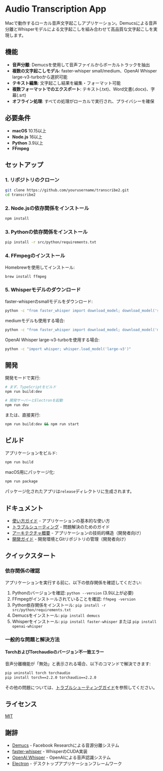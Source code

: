 # Audio Transcription App

Macで動作するローカル音声文字起こしアプリケーション。Demucsによる音声分離とWhisperモデルによる文字起こしを組み合わせて高品質な文字起こしを実現します。

## 機能

- **音声分離**: Demucsを使用して音声ファイルからボーカルトラックを抽出
- **複数の文字起こしモデル**: faster-whisper small/medium、OpenAI Whisper large-v3-turboから選択可能
- **テキスト編集**: 文字起こし結果を編集・フォーマット可能
- **複数フォーマットでのエクスポート**: テキスト(.txt)、Word文書(.docx)、字幕(.srt)
- **オフライン処理**: すべての処理がローカルで実行され、プライバシーを確保

## 必要条件

- **macOS** 10.15以上
- **Node.js** 16以上
- **Python** 3.9以上
- **FFmpeg**

## セットアップ

### 1. リポジトリのクローン

```bash
git clone https://github.com/yourusername/transcribe2.git
cd transcribe2
```

### 2. Node.jsの依存関係をインストール

```bash
npm install
```

### 3. Pythonの依存関係をインストール

```bash
pip install -r src/python/requirements.txt
```

### 4. FFmpegのインストール

Homebrewを使用してインストール:

```bash
brew install ffmpeg
```

### 5. Whisperモデルのダウンロード

faster-whisperのsmallモデルをダウンロード:

```bash
python -c "from faster_whisper import download_model; download_model('small')"
```

mediumモデルも使用する場合:

```bash
python -c "from faster_whisper import download_model; download_model('medium')"
```

OpenAI Whisper large-v3-turboを使用する場合:

```bash
python -c "import whisper; whisper.load_model('large-v3')"
```

## 開発

開発モードで実行:

```bash
# まず、TypeScriptをビルド
npm run build:dev

# 開発サーバーとElectronを起動
npm run dev
```

または、直接実行:

```bash
npm run build:dev && npm run start
```

## ビルド

アプリケーションをビルド:

```bash
npm run build
```

macOS用にパッケージ化:

```bash
npm run package
```

パッケージ化されたアプリは`release`ディレクトリに生成されます。

## ドキュメント

- [使い方ガイド](docs/getting-started.md) - アプリケーションの基本的な使い方
- [トラブルシューティング](docs/troubleshooting.md) - 問題解決のためのガイド
- [アーキテクチャ概要](docs/architecture.md) - アプリケーションの技術的構造（開発者向け）
- [開発ガイド](docs/development.md) - 開発環境とGitリポジトリの管理（開発者向け）

## クイックスタート

### 依存関係の確認

アプリケーションを実行する前に、以下の依存関係を確認してください:

1. Pythonのバージョンを確認: `python --version` (3.9以上が必要)
2. FFmpegがインストールされていることを確認: `ffmpeg -version`
3. Python依存関係をインストール: `pip install -r src/python/requirements.txt`
4. Demucsをインストール: `pip install demucs`
5. Whisperをインストール: `pip install faster-whisper` または `pip install openai-whisper`

### 一般的な問題と解決方法

#### TorchおよびTorchaudioのバージョン不一致エラー

音声分離機能が「無効」と表示される場合、以下のコマンドで解決できます:

```bash
pip uninstall torch torchaudio
pip install torch==2.2.0 torchaudio==2.2.0
```

その他の問題については、[トラブルシューティングガイド](docs/troubleshooting.md)を参照してください。

## ライセンス

[MIT](LICENSE)

## 謝辞

- [Demucs](https://github.com/facebookresearch/demucs) - Facebook Researchによる音源分離システム
- [faster-whisper](https://github.com/guillaumekln/faster-whisper) - WhisperのCUDA実装
- [OpenAI Whisper](https://github.com/openai/whisper) - OpenAIによる音声認識システム
- [Electron](https://www.electronjs.org/) - デスクトップアプリケーションフレームワーク